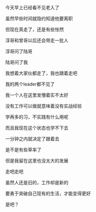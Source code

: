 今天早上已经看不见老入了

虽然早些时间就隐约知道他要离职

但现在真走了，还是有些怅然

淳哥和曾哥以后还会带走一批人

淳哥问了陆哥

陆哥问了我

我想着大家伙都走了，我也跟着走吧

我的两个leader都不见了

我一个人在这里发懵着实不太好

没有工作可以做就意味着没有实战经验

学再多的习，不实践有什么用呢

而且我现在这个状态也学不下去

一分钟之内就决定了跟着去

是不是有些草率了

但是我留在这里也没太大的发展

走吧走吧

虽然人还是旧的，工作却是新的

要勇于突破自己现有的生活，才能变得更好

是吧？
